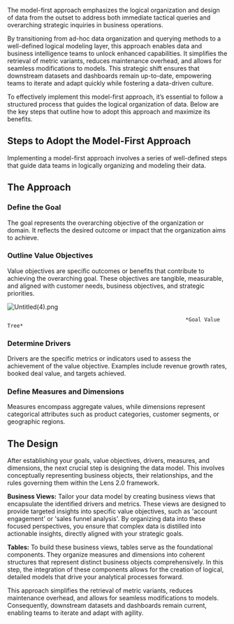 The model-first approach emphasizes the logical organization and design of data from the outset to address both immediate tactical queries and overarching strategic inquiries in business operations.

By transitioning from ad-hoc data organization and querying methods to a well-defined logical modeling layer, this approach enables data and business intelligence teams to unlock enhanced capabilities. It simplifies the retrieval of metric variants, reduces maintenance overhead, and allows for seamless modifications to models. This strategic shift ensures that downstream datasets and dashboards remain up-to-date, empowering teams to iterate and adapt quickly while fostering a data-driven culture.

To effectively implement this model-first approach, it’s essential to follow a structured process that guides the logical organization of data. Below are the key steps that outline how to adopt this approach and maximize its benefits.

## Steps to Adopt the Model-First Approach

Implementing a model-first approach involves a series of well-defined steps that guide data teams in logically organizing and modeling their data.

## The Approach

### **Define the Goal**

The goal represents the overarching objective of the organization or domain. It reflects the desired outcome or impact that the organization aims to achieve.

### **Outline Value Objectives**

Value objectives are specific outcomes or benefits that contribute to achieving the overarching goal. These objectives are tangible, measurable, and aligned with customer needs, business objectives, and strategic priorities.

![Untitled(4).png](https://prod-files-secure.s3.us-west-2.amazonaws.com/215a8e78-890f-4ae1-8790-724fad621927/1ce251dd-48be-4e60-8bc4-27f0e800a5a4/Untitled(4).png)

                                                             *Goal Value Tree*

### **Determine Drivers**

Drivers are the specific metrics or indicators used to assess the achievement of the value objective. Examples include revenue growth rates, booked deal value, and targets achieved.

### **Define Measures and Dimensions**

Measures encompass aggregate values, while dimensions represent categorical attributes such as product categories, customer segments, or geographic regions.

## The Design

After establishing your goals, value objectives, drivers, measures, and dimensions, the next crucial step is designing the data model. This involves conceptually representing business objects, their relationships, and the rules governing them within the Lens 2.0 framework.

**Business Views:** Tailor your data model by creating business views that encapsulate the identified drivers and metrics. These views are designed to provide targeted insights into specific value objectives, such as 'account engagement' or 'sales funnel analysis'. By organizing data into these focused perspectives, you ensure that complex data is distilled into actionable insights, directly aligned with your strategic goals.

**Tables:** To build these business views, tables serve as the foundational components. They organize measures and dimensions into coherent structures that represent distinct business objects comprehensively. In this step, the integration of these components allows for the creation of logical, detailed models that drive your analytical processes forward.

This approach simplifies the retrieval of metric variants, reduces maintenance overhead, and allows for seamless modifications to models. Consequently, downstream datasets and dashboards remain current, enabling teams to iterate and adapt with agility.